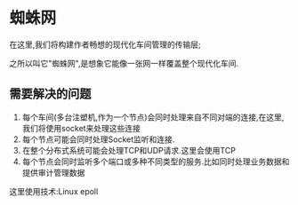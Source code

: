 # 蜘蛛网

在这里,我们将构建作者畅想的现代化车间管理的传输层;

之所以叫它"蜘蛛网",是想象它能像一张网一样覆盖整个现代化车间.



## 需要解决的问题

1. 每个车间(多台注塑机,作为一个节点)会同时处理来自不同对端的连接,在这里,我们将使用socket来处理这些连接
2. 每个节点可能会同时处理Socket监听和连接.
3. 在整个分布式系统可能会处理TCP和UDP请求.这里会使用TCP
4. 每个节点会同时监听多个端口或多种不同类型的服务.比如同时处理业务数据和提供审计管理数据

这里使用技术:Linux epoll


